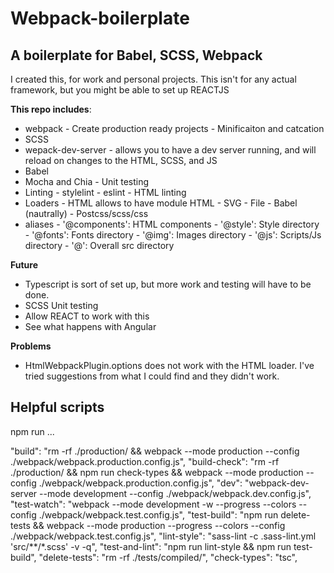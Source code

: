 # Webpack-boilerplate
## A boilerplate for Babel, SCSS, Webpack

I created this, for work and personal projects. This isn't for any actual framework, but you might be able to set up REACTJS

__This repo includes__: 
  -  webpack 
    -  Create production ready projects
    -  Minificaiton and catcation
  -  SCSS
  -  wepack-dev-server
    -  allows you to have a dev server running, and will reload on changes to the HTML, SCSS, and JS
  -  Babel
  -  Mocha and Chia
    -  Unit testing
  -  Linting
    -  stylelint
    -  eslint
    -  HTML linting
  -  Loaders
    -  HTML allows to have module HTML
    -  SVG
    -  File
    -  Babel (nautrally)
    -  Postcss/scss/css
  -  aliases
    -  '@components': HTML components
    -  '@style': Style directory
    -  '@fonts': Fonts directory
    -  '@img': Images directory
    -  '@js': Scripts/Js directory
    -  '@':  Overall src directory
    

__Future__
  -  Typescript is sort of set up, but more work and testing will have to be done.
  -  SCSS Unit testing
  -  Allow REACT to work with this
  -  See what happens with Angular


__Problems__
  -  HtmlWebpackPlugin.options does not work with the HTML loader. I've tried suggestions from what I could find and they didn't work.



## Helpful scripts
npm run ...

"build":              "rm -rf ./production/ && webpack --mode production --config ./webpack/webpack.production.config.js",
"build-check":        "rm -rf ./production/ && npm run check-types && webpack --mode production --config ./webpack/webpack.production.config.js",
"dev":                "webpack-dev-server --mode development --config ./webpack/webpack.dev.config.js",
"test-watch":         "webpack --mode development -w --progress --colors --config ./webpack/webpack.test.config.js",
"test-build":         "npm run delete-tests && webpack  --mode production --progress --colors --config ./webpack/webpack.test.config.js",
"lint-style":         "sass-lint -c .sass-lint.yml 'src/**/*.scss' -v -q",
"test-and-lint":      "npm run lint-style && npm run test-build",
"delete-tests":       "rm -rf ./tests/compiled/",
"check-types":        "tsc",
